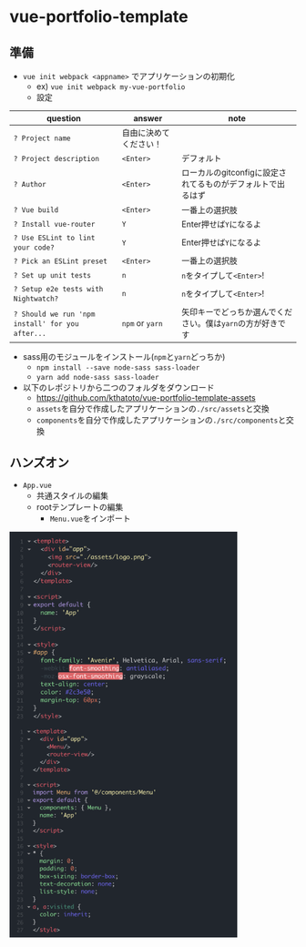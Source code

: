 # vue-portfolio-template
## 準備
- `vue init webpack <appname>` でアプリケーションの初期化
  - ex) `vue init webpack my-vue-portfolio`
  - 設定

|question|answer|note|
|---|---|---|
|`? Project name`|自由に決めてください！||
|`? Project description`|`<Enter>`|デフォルト|
|`? Author`|`<Enter>`|ローカルのgitconfigに設定されてるものがデフォルトで出るはず|
|`? Vue build`|`<Enter>`|一番上の選択肢|
|`? Install vue-router`|`Y`|Enter押せば`Y`になるよ|
|`? Use ESLint to lint your code?`|`Y`|Enter押せば`Y`になるよ|
|`? Pick an ESLint preset`|`<Enter>`|一番上の選択肢|
|`? Set up unit tests`|`n`|`n`をタイプして`<Enter>`!|
|`? Setup e2e tests with Nightwatch?`|`n`|`n`をタイプして`<Enter>`!|
|`? Should we run 'npm install' for you after...`|`npm` or `yarn`|矢印キーでどっちか選んでください。僕は`yarn`の方が好きです|

- sass用のモジュールをインストール(`npm`と`yarn`どっちか)
  - `npm install --save node-sass sass-loader`
  - `yarn add node-sass sass-loader`
- 以下のレポジトリから二つのフォルダをダウンロード
  - https://github.com/kthatoto/vue-portfolio-template-assets
  - `assets`を自分で作成したアプリケーションの`./src/assets`と交換
  - `components`を自分で作成したアプリケーションの`./src/components`と交換

## ハンズオン
- `App.vue`
  - 共通スタイルの編集
  - rootテンプレートの編集
    - `Menu.vue`をインポート
<img src="./readme_images/appvue-before.png" align="left" width="400">
<img src="./readme_images/appvue-after.png" align="left" width="400">
